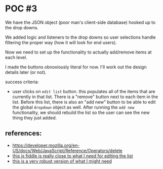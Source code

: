 

# POC #3

We have the JSON object (poor man's client-side database) hooked up to the drop downs.

We added logic and listeners to the drop downs so user selections handle filtering the proper way (how it will look for end users).

Now we need to set up the functionality to actually add/remove items at each level.

I made the buttons obnoxiously literal for now. I'll work out the design details later (or not).


success criteria:

* user clicks on `edit list` button. this populates all of the items that are currently in that list. There is a "remove" button next to each item in the list. Before this list, there is also an "add new" button to be able to edit the global `dropdown` object as well. After running the `add new` functionality, we should rebuild the list so the user can see the new thing they just added.





## references:

* https://developer.mozilla.org/en-US/docs/Web/JavaScript/Reference/Operators/delete
* [this js fiddle is really close to what I need for editing the list](http://jsfiddle.net/Gmyag/127/)
* [this is a very robust version of what I might need](http://archive.oreilly.com/oreillyschool/courses/javascript2/DeletingTodoListItems.html)

